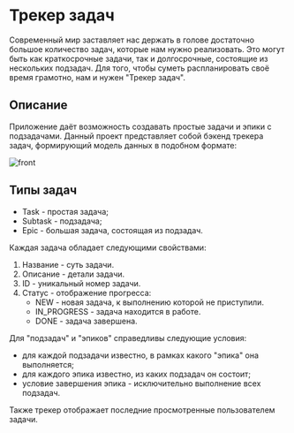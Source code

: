 # Трекер задач
Современный мир заставляет нас держать в голове достаточно большое количество задач, которые нам нужно реализовать. Это могут быть как краткосрочные задачи, так и долгосрочные, состоящие из нескольких подзадач. Для того, чтобы суметь распланировать своё время грамотно, нам и нужен "Трекер задач".

## Описание
Приложение даёт возможность создавать простые задачи и эпики с подзадачами. Данный проект представляет собой бэкенд трекера задач, формирующий модель данных в подобном формате:

![front](https://github.com/user-attachments/assets/0f53d476-46a6-413b-940f-316502651975)

## Типы задач
- Task - простая задача;
- Subtask - подзадача;
- Epic - большая задача, состоящая из подзадач.

Каждая задача обладает следующими свойствами:

1. Название - суть задачи.
2. Описание - детали задачи.
3. ID - уникальный номер задачи.
4. Статус - отображение прогресса:
    - NEW - новая задача, к выполнению которой не приступили.
    - IN_PROGRESS - задача находится в работе.
    - DONE - задача завершена.
  
Для "подзадач" и "эпиков" справедливы следующие условия:
- для каждой подзадачи известно, в рамках какого "эпика" она выполняется;
- для каждого эпика известно, из каких подзадач он состоит;
- условие завершения эпика - исключительно выполнение всех подзадач.
  
Также трекер отображает последние просмотренные пользователем задачи.
